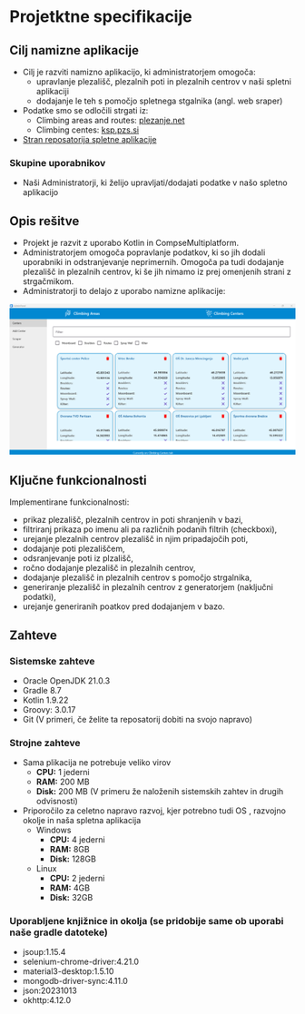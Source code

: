# Projetktne specifikacije

## Cilj namizne aplikacije

* Cilj je razviti namizno aplikacijo, ki administratorjem omogoča: 
    * upravlanje plezališč, plezalnih poti in plezalnih centrov v naši spletni aplikaciji
    * dodajanje le teh s pomočjo spletnega stgalnika (angl. web sraper)
* Podatke smo se odločili strgati iz:
    * Climbing areas and routes: [plezanje.net](https://www.plezanje.net/plezalisca/slovenija)
    * Climbing centes: [ksp.pzs.si](https://ksp.pzs.si/plezalisca.php?tip=3)
* [Stran reposatorija spletne aplikacije](https://github.com/RockSolidProject/WebApp)

### Skupine uporabnikov
* Naši Administratorji, ki želijo upravljati/dodajati podatke v našo spletno aplikacijo

## Opis rešitve

* Projekt je razvit z uporabo Kotlin in CompseMultiplatform.
* Administratorjem omogoča popravlanje podatkov, ki so jih dodali uporabniki in odstranjevanje neprimernih. Omogoča pa tudi dodajanje plezališč in plezalnih centrov, ki še jih nimamo iz prej omenjenih strani z strgačmikom.
* Administratorji to delajo z uporabo namizne aplikacije:

![ClimbingCenters](pictures/p1.png)

## Ključne funkcionalnosti
Implementirane funkcionalnosti: 
* prikaz plezališč, plezalnih centrov in poti shranjenih v bazi,
* filtriranj prikaza po imenu ali pa različnih podanih filtrih (checkboxi),
* urejanje plezalnih centrov plezališč in njim pripadajočih poti,
* dodajanje poti plezališčem,
* odsranjevanje poti iz plzališč,
* ročno dodajanje plezališč in plezalnih centrov,
* dodajanje plezališč in plezalnih centrov s pomočjo strgalnika,
* generiranje plezališč in plezalnih centrov z generatorjem (naključni podatki),
* urejanje generiranih poatkov pred dodajanjem v bazo.

## Zahteve
### Sistemske zahteve
* Oracle OpenJDK 21.0.3
* Gradle 8.7
* Kotlin 1.9.22
* Groovy: 3.0.17
* Git (V primeri, če želite ta reposatorij dobiti na svojo napravo)
### Strojne zahteve
* Sama plikacija ne potrebuje veliko virov
    * **CPU:** 1 jederni
    * **RAM:** 200 MB
    * **Disk:** 200 MB (V primeru že naloženih sistemskih zahtev in drugih odvisnosti)
* Priporočilo za celetno napravo razvoj, kjer potrebno tudi OS , razvojno okolje in naša spletna aplikacija
    * Windows
        * **CPU:** 4 jederni
        * **RAM:** 8GB
        * **Disk:** 128GB
    * Linux 
        * **CPU:** 2 jederni
        * **RAM:** 4GB
        * **Disk:** 32GB
### Uporabljene knjižnice in okolja (se pridobije same ob uporabi naše gradle datoteke)
* jsoup:1.15.4
* selenium-chrome-driver:4.21.0
* material3-desktop:1.5.10
* mongodb-driver-sync:4.11.0
* json:20231013
* okhttp:4.12.0
